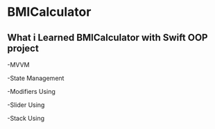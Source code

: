 # BMICalculator

## What i Learned BMICalculator with Swift OOP project

-MVVM

-State Management

-Modifiers Using

-Slider Using

-Stack Using
